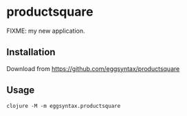 # productsquare

FIXME: my new application.

## Installation

Download from https://github.com/eggsyntax/productsquare

## Usage

`clojure -M -m eggsyntax.productsquare`
